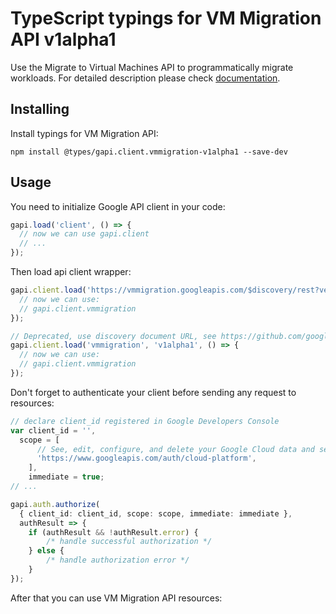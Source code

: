 # TypeScript typings for VM Migration API v1alpha1

Use the Migrate to Virtual Machines API to programmatically migrate workloads. 
For detailed description please check [documentation](https://cloud.google.com/migrate/virtual-machines).

## Installing

Install typings for VM Migration API:

```
npm install @types/gapi.client.vmmigration-v1alpha1 --save-dev
```

## Usage

You need to initialize Google API client in your code:

```typescript
gapi.load('client', () => {
  // now we can use gapi.client
  // ...
});
```

Then load api client wrapper:

```typescript
gapi.client.load('https://vmmigration.googleapis.com/$discovery/rest?version=v1alpha1', () => {
  // now we can use:
  // gapi.client.vmmigration
});
```

```typescript
// Deprecated, use discovery document URL, see https://github.com/google/google-api-javascript-client/blob/master/docs/reference.md#----gapiclientloadname----version----callback--
gapi.client.load('vmmigration', 'v1alpha1', () => {
  // now we can use:
  // gapi.client.vmmigration
});
```

Don't forget to authenticate your client before sending any request to resources:

```typescript
// declare client_id registered in Google Developers Console
var client_id = '',
  scope = [
      // See, edit, configure, and delete your Google Cloud data and see the email address for your Google Account.
      'https://www.googleapis.com/auth/cloud-platform',
    ],
    immediate = true;
// ...

gapi.auth.authorize(
  { client_id: client_id, scope: scope, immediate: immediate },
  authResult => {
    if (authResult && !authResult.error) {
        /* handle successful authorization */
    } else {
        /* handle authorization error */
    }
});
```

After that you can use VM Migration API resources: <!-- TODO: make this work for multiple namespaces -->

```typescript
```
